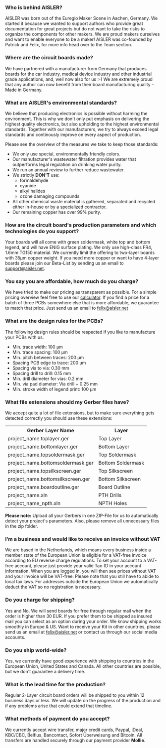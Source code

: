 ### Who is behind AISLER? ###

AISLER was born out of the Euregio Maker Scene in Aachen, Germany. We started it because we wanted to support authors who provide great documentation for great projects but do not want to take the risks to organize the components for other makers. We are proud makers ourselves and want to enable everyone to be a maker! AISLER was co-founded by Patrick and Felix, for more info head over to the Team section.

### Where are the circuit boards made? ###

We have partnered with a manufacturer from Germany that produces boards for the car industry, medical device industry and other industrial grade applications, and, well now also for us :-) We are extremely proud that any author can now benefit from their board manufacturing quality – Made in Germany.

### What are AISLER's environmental standards? ###

We believe that producing electronics is possible without harming the environment. This is why we don't only put emphasis on delivering the highest quality electronics, but also upholding to the highest environmental standards. Together with our manufacturers, we try to always exceed legal standards and continously improve on every aspect of production. 

Please see the overview of the measures we take to keep those standards:

- We only use special, environmentally friendly colors.
- Our manufacturer's wastewater filtration provides water that outperforms legal regulation on drinking water purity.
- We run an annual review to further reduce wastewater.
- We strictly **DON'T** use:
    - formaldehyde
    - cyanide
    - alkyl halides
    - ozone damaging compounds
- All other chemical waste material is gathered, separated and recycled either in-house or by a specialized contractor.
- Our remaining copper has over 99% purity.


### How are the circuit board's production parameters and which technologies do you support? ###

Your boards will all come with green soldermask, white top and bottom legend, and will have ENIG surface plating. We only use high-class FR4, 1.6mm TG150 material. We currently limit the offering to two-layer boards with 35µm copper weight. If you need more copper or want to have 4-layer boards please join our Beta-List by sending us an email to support@aisler.net.

### You say you are affordable, how much do you charge? ###

We have tried to make our pricing as transparent as possible. For a simple pricing overview feel free to use our [calculator](https://go.aisler.net). If you find a price for a batch of three PCBs somewhere else that is more affordable, we guarantee to match that price. Just send us an email to [felix@aisler.net](mailto:felix@aisler.net)


### What are the design rules for the PCBs? ###

The following design rules should be respected if you like to manufacture your PCBs with us.

- Min. trace width: 100 μm
- Min. trace spacing: 100 μm
- Min. pitch between traces: 200 μm
- Spacing PCB edge to trace: 200 μm
- Spacing via to via: 0.30 mm
- Spacing drill to drill: 0.15 mm
- Min. drill diameter for vias: 0.2 mm
- Min. via pad diameter: Via drill + 0.25 mm
- Min. stroke width of legend print: 100 μm
 
### What file extensions should my Gerber files have? ###

We accept quite a lot of file extensions, but to make sure everything gets detected correctly you should use these extensions:

<table>
<tr><th>Gerber Layer Name</th><th>Layer</th></tr>
<tr> <td>project_name.toplayer.ger</td><td>Top Layer</td> </tr>
<tr> <td>project_name.bottomlayer.ger</td><td>Bottom Layer</td> </tr>
<tr> <td>project_name.topsoldermask.ger</td><td>Top Soldermask</td> </tr>
<tr> <td>project_name.bottomsoldermask.ger</td><td>Bottom Soldermask</td> </tr>
<tr> <td>project_name.topsilkscreen.ger</td><td>Top Silkscreen</td> </tr>
<tr> <td>project_name.bottomsilkscreen.ger</td><td>Bottom Silkscreen</td> </tr>
<tr> <td>project_name.boardoutline.ger</td><td>Board Outline</td> </tr>
<tr> <td>project_name.xln</td><td>PTH Drills</td> </tr>
<tr> <td>project_name_npth.xln</td><td>NPTH Holes</td> </tr>
</table>

**Please note:** Upload all your Gerbers in one ZIP-File for us to automatically detect your project's parameters. Also, please remove all unnecessary files in the zip folder.

### I’m a business and would like to receive an invoice without VAT ###

We are based in the Netherlands, which means every business inside a member state of the European Union is eligible for a VAT-free invoice according to EU reverse charge regulations. To set your account to a VAT-free account, please just provide your valid Tax-ID in your account information. When you are logged in, you will then see prices without VAT and your invoice will be VAT-free. Please note that you still have to abide to local tax laws. For addresses outside the European Union we automatically deduct the VAT so no registration is necessary.

### Do you charge for shipping? ###

Yes and No. We will send boards for free through regular mail when the order is higher than 30 EUR. If you prefer them to be shipped as insured mail you can select as an option during your order. We know shipping works smoothly in Europe & US. Want to receive your Kit in other countries, please send us an email at [felix@aisler.net](mailto:felix@aisler.net) or contact us through our social media accounts.

### Do you ship world-wide? ###

Yes, we currently have good experience with shipping to countries in the European Union, United States and Canada. All other countries are possible, but we don't guarantee a delivery time. 

### What is the lead time for the production? ###

Regular 2-Layer circuit board orders will be shipped to you within 12 business days or less. We will update on the progress of the production and if any problems arise that could extend that timeline.

### What methods of payment do you accept? ###

We currently accept wire transfer, major credit cards, Paypal, iDeal, KBC/CBC, Belfius, Bancontact, Sofort Überweisung and Bitcoin. All transfers are handled securely through our payment provider **Mollie**.
